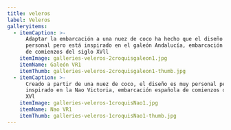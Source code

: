 ```yaml
---
title: veleros
label: Veleros
galleryitems:
  - itemCaption: >-
      Adaptar la embarcación a una nuez de coco ha hecho que el diseño sea muy
      personal pero está inspirado en el galeón Andalucía, embarcación española
      de comienzos del siglo XVll
    itemImage: galleries-veleros-2croquisgaleon1.jpg
    itemName: Galeón VR1
    itemThumb: galleries-veleros-2croquisgaleon1-thumb.jpg
  - itemCaption: >-
      Creado a partir de una nuez de coco, el diseño es muy personal pero
      inspirado en la Nao Victoria, embarcación española de comienzos del siglo
      XVl
    itemImage: galleries-veleros-1croquisNao1.jpg
    itemName: Nao VR1
    itemThumb: galleries-veleros-1croquisNao1-thumb.jpg
---
```


